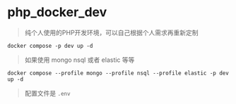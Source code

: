 # php_docker_dev
> 纯个人使用的PHP开发环境，可以自己根据个人需求再重新定制

```shell
docker compose -p dev up -d
```

> 如果使用 mongo nsql 或者 elastic 等等

```shell
docker compose --profile mongo --profile nsql --profile elastic -p dev up -d
```

> 配置文件是 `.env`
